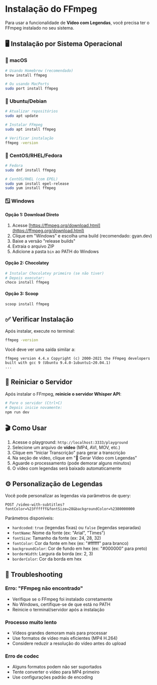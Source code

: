 # Instalação do FFmpeg

Para usar a funcionalidade de **Vídeo com Legendas**, você precisa ter o FFmpeg instalado no seu sistema.

## 🖥️ Instalação por Sistema Operacional

### 🍎 **macOS**
```bash
# Usando Homebrew (recomendado)
brew install ffmpeg

# Ou usando MacPorts
sudo port install ffmpeg
```

### 🐧 **Ubuntu/Debian**
```bash
# Atualizar repositórios
sudo apt update

# Instalar FFmpeg
sudo apt install ffmpeg

# Verificar instalação
ffmpeg -version
```

### 🔴 **CentOS/RHEL/Fedora**
```bash
# Fedora
sudo dnf install ffmpeg

# CentOS/RHEL (com EPEL)
sudo yum install epel-release
sudo yum install ffmpeg
```

### 🪟 **Windows**

#### Opção 1: Download Direto
1. Acesse [https://ffmpeg.org/download.html](https://ffmpeg.org/download.html)
2. Clique em "Windows" e escolha uma build (recomendado: gyan.dev)
3. Baixe a versão "release builds"
4. Extraia o arquivo ZIP
5. Adicione a pasta `bin` ao PATH do Windows

#### Opção 2: Chocolatey
```powershell
# Instalar Chocolatey primeiro (se não tiver)
# Depois executar:
choco install ffmpeg
```

#### Opção 3: Scoop
```powershell
scoop install ffmpeg
```

## ✅ **Verificar Instalação**

Após instalar, execute no terminal:

```bash
ffmpeg -version
```

Você deve ver uma saída similar a:
```
ffmpeg version 4.4.x Copyright (c) 2000-2021 the FFmpeg developers
built with gcc 9 (Ubuntu 9.4.0-1ubuntu1~20.04.1)
...
```

## 🚀 **Reiniciar o Servidor**

Após instalar o FFmpeg, **reinicie o servidor Whisper API**:

```bash
# Pare o servidor (Ctrl+C)
# Depois inicie novamente:
npm run dev
```

## 🎬 **Como Usar**

1. Acesse o playground: `http://localhost:3333/playground`
2. Selecione um arquivo de **vídeo** (MP4, AVI, MOV, etc.)
3. Clique em "Iniciar Transcrição" para gerar a transcrição
4. Na seção de vídeo, clique em "🎥 Gerar Vídeo com Legendas"
5. Aguarde o processamento (pode demorar alguns minutos)
6. O vídeo com legendas será baixado automaticamente

## ⚙️ **Personalização de Legendas**

Você pode personalizar as legendas via parâmetros de query:

```
POST /video-with-subtitles?fontColor=%23ffffff&fontSize=28&backgroundColor=%2380000000
```

Parâmetros disponíveis:
- `hardcoded`: `true` (legendas fixas) ou `false` (legendas separadas)
- `fontName`: Nome da fonte (ex: "Arial", "Times")
- `fontSize`: Tamanho da fonte (ex: 24, 28, 32)
- `fontColor`: Cor da fonte em hex (ex: "#ffffff" para branco)
- `backgroundColor`: Cor de fundo em hex (ex: "#000000" para preto)
- `borderWidth`: Largura da borda (ex: 2, 3)
- `borderColor`: Cor da borda em hex

## 🔧 **Troubleshooting**

### Erro: "FFmpeg não encontrado"
- Verifique se o FFmpeg foi instalado corretamente
- No Windows, certifique-se de que está no PATH
- Reinicie o terminal/servidor após a instalação

### Processo muito lento
- Vídeos grandes demoram mais para processar
- Use formatos de vídeo mais eficientes (MP4 H.264)
- Considere reduzir a resolução do vídeo antes do upload

### Erro de codec
- Alguns formatos podem não ser suportados
- Tente converter o vídeo para MP4 primeiro
- Use configurações padrão de encoding
